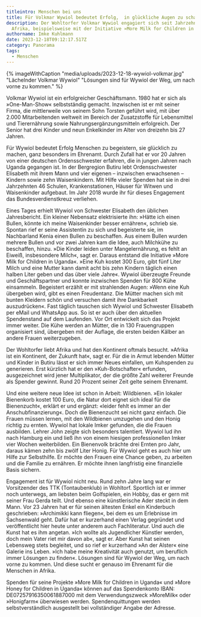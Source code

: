 ```yaml
---
titleintro: Menschen bei uns
title: Für Volkmar Wywiol bedeutet Erfolg,  in glückliche Augen zu schauen
description: Der Wohltorfer Volkmar Wywiol engagiert sich seit Jahrzehnten in
  Afrika, beispielsweise mit der Initiative »More Milk for Children in Uganda«
authorname: Imke Kuhlmann
date: 2023-12-18T09:12:17.517Z
category: Panorama
tags:
  - Menschen
---
```

{% imageWithCaption "media/uploads/2023-12-18-wywiol-volkmar.jpg" "Lächelnder Volkmar Wywiol" "Lösungen sind für Wywiol der Weg, um nach vorne zu kommen." %}

Volkmar Wywiol ist ein erfolgreicher Geschäftsmann. 1980 hat er sich als »One-Man-Show« selbstständig gemacht. Inzwischen ist er mit seiner Firma, die mittlerweile von seinem Sohn Torsten geführt wird, mit über 2.000 Mitarbeitenden weltweit im Bereich der Zusatzstoffe für Lebensmittel und Tierernährung sowie Nahrungsergänzungsmitteln erfolgreich. Der Senior hat drei Kinder und neun Enkelkinder im Alter von dreizehn bis 27 Jahren.

Für Wywiol bedeutet Erfolg Menschen zu begeistern, sie glücklich zu machen, ganz besonders im Ehrenamt. Durch Zufall hat er vor 20 Jahren von einer deutschen Ordensschwester erfahren, die in jungen Jahren nach Uganda gegangen ist. In der Bergregion Butiru lebt Ordensschwester Elisabeth mit ihrem Mann und vier eigenen – inzwischen erwachsenen – Kindern sowie zehn Waisenkindern. Mit Hilfe vieler Spenden hat sie in drei Jahrzehnten 46 Schulen, Krankenstationen, Häuser für Witwen und Waisenkinder aufgebaut. Im Jahr 2018 wurde ihr für dieses Engagement das Bundesverdienstkreuz verliehen. 

Eines Tages erhielt Wywiol von Schwester Elisabeth den üblichen Jahresbericht. Ein kleiner Nebensatz elektrisierte ihn: »Hätte ich einen Bullen, könnte ich meine Waisenkinder besser ernähren«, schrieb sie. Spontan rief er seine Assistentin zu sich und begeisterte sie, im Nachbarland Kenia einen Bullen zu beschaffen. Aus einem Bullen wurden mehrere Bullen und vor zwei Jahren kam die Idee, auch Milchkühe zu beschaffen, hinzu. »Die Kinder leiden unter Mangelernährung, es fehlt an Eiweiß, insbesondere Milch«, sagt er.  Daraus entstand die Initiative »More Milk for Children in Uganda«. »Eine Kuh kostet 300 Euro, gibt fünf Liter Milch und eine Mutter kann damit acht bis zehn Kindern täglich einen halben Liter geben und das über viele Jahre«. Wywiol überzeugte Freunde und Geschäftspartner und konnte inzwischen Spenden für 800 Kühe einsammeln. Begeistert erzählt er mit strahlenden Augen: »Wenn eine Kuh übergeben wird, gibt es einen Freudentanz. Die Mütter machen sich mit bunten Kleidern schön und versuchen damit ihre Dankbarkeit auszudrücken«. Fast täglich tauschen sich Wywiol und Schwester Elisabeth per eMail und WhatsApp aus. So ist er auch über den aktuellen Spendenstand auf dem Laufenden. Vor Ort entwickelt sich das Projekt immer weiter. Die Kühe werden an Mütter, die in 130 Frauengruppen organisiert sind, übergeben mit der Auflage, die ersten beiden Kälber an andere Frauen weiterzugeben. 

Der Wohltorfer liebt Afrika und hat den Kontinent oftmals besucht. »Afrika ist ein Kontinent, der Zukunft hat«, sagt er. Für die in Armut lebenden Mütter und Kinder in Butiru lässt er sich immer Neues einfallen, um Kuhspenden zu generieren. Erst kürzlich hat er den »Kuh-Botschafter« erfunden, ausgezeichnet wird jener Multiplikator, der die größte Zahl weiterer Freunde als Spender gewinnt. Rund 20 Prozent seiner Zeit gelte seinem Ehrenamt. 

Und eine weitere neue Idee ist schon in Arbeit: Wildbienen. »Ein lokaler Bienenkorb kostet 100 Euro, die Natur dort eignet sich ideal für die Bienenzucht«, erklärt er und ergänzt: «leider fehlt es immer an der Anschubfinanzierung«. Doch die Bienenzucht sei nicht ganz einfach. Die Frauen müssen lernen, mit den Wildbienen umzugehen und den Honig richtig zu ernten. Wywiol hat lokale Imker gefunden, die die Frauen ausbilden. Lehrer John zeigte sich besonders talentiert. Wywiol lud ihn nach Hamburg ein und ließ ihn von einem hiesigen professionellen Imker vier Wochen weiterbilden. Ein Bienenvolk brächte drei Ernten pro Jahr, daraus kämen zehn bis zwölf Liter Honig. Für Wywiol geht es auch hier um Hilfe zur Selbsthilfe. Er möchte den Frauen eine Chance geben, zu arbeiten und die Familie zu ernähren. Er möchte ihnen langfristig eine finanzielle Basis sichern.   

Engagement ist für Wywiol nicht neu. Rund zehn Jahre lang war er Vorsitzender des TTK (Tontaubenklub) in Wohltorf. Sportlich ist er immer noch unterwegs, am liebsten beim Golfspielen, ein Hobby, das er gern mit seiner Frau Gerda teilt. Und ebenso eine künstlerische Ader steckt in dem Mann. Vor 23 Jahren hat er für seinen ältesten Enkel ein Kinderbuch geschrieben: »Archimikki kann fliegen«, bei dem es um Erlebnisse im Sachsenwald geht. Dafür hat er kurzerhand einen Verlag gegründet und veröffentlicht hier heute unter anderem auch Fachliteratur. Und auch die Kunst hat es ihm angetan. »Ich wollte als Jugendlicher Künstler werden, doch mein Vater riet mir davon ab«, sagt er. Aber Kunst hat seinen Lebensweg stets begleitet, und so rief er kurzerhand »An der Alster« eine Galerie ins Leben. »Ich habe meine Kreativität auch genutzt, um beruflich immer Lösungen zu finden«. Lösungen sind für Wywiol der Weg, um nach vorne zu kommen. Und diese sucht er genauso im Ehrenamt für die Menschen in Afrika. 

Spenden für seine Projekte »More Milk for Children in Uganda« und »More Honey for Children in Uganda« können auf das Spendenkonto IBAN: DE07257916350061887000 mit dem Verwendungszweck »MoreMilk« oder »Honigfarm« überwiesen werden. Spendenquittungen werden selbstverständlich ausgestellt bei vollständiger Angabe der Adresse.